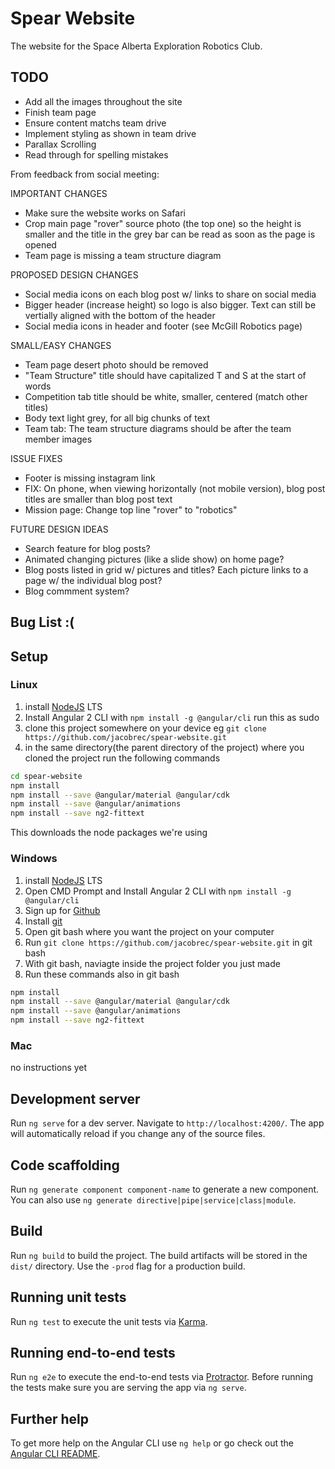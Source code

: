 # Spear Website

The website for the Space Alberta Exploration Robotics Club.

## TODO
- Add all the images throughout the site
- Finish team page
- Ensure content matchs team drive
- Implement styling as shown in team drive
- Parallax Scrolling
- Read through for spelling mistakes

From feedback from social meeting:

IMPORTANT CHANGES
- Make sure the website works on Safari
- Crop main page "rover" source photo (the top one) so the height is smaller and the title in the grey bar can be read as soon as the page is opened
- Team page is missing a team structure diagram

PROPOSED DESIGN CHANGES
- Social media icons on each blog post w/ links to share on social media
- Bigger header (increase height) so logo is also bigger. Text can still be vertially aligned with the bottom of the header
- Social media icons in header and footer (see McGill Robotics page)

SMALL/EASY CHANGES
- Team page desert photo should be removed
- "Team Structure" title should have capitalized T and S at the start of words
- Competition tab title should be white, smaller, centered (match other titles)
- Body text light grey, for all big chunks of text
- Team tab: The team structure diagrams should be after the team member images

ISSUE FIXES
- Footer is missing instagram link
- FIX: On phone, when viewing horizontally (not mobile version), blog post titles are smaller than blog post text
- Mission page: Change top line "rover" to "robotics"

FUTURE DESIGN IDEAS
- Search feature for blog posts?
- Animated changing pictures (like a slide show) on home page?
- Blog posts listed in grid w/ pictures and titles? Each picture links to a page w/ the individual blog post?
- Blog commment system?

## Bug List :(


## Setup
### Linux
1. install [NodeJS](https://nodejs.org/en/) LTS
2. Install Angular 2 CLI with `npm install -g @angular/cli` run this as sudo
2. clone this project somewhere on your device eg `git clone https://github.com/jacobrec/spear-website.git`
3. in the same directory(the parent directory of the project) where you cloned the project run the following commands
```bash
cd spear-website
npm install
npm install --save @angular/material @angular/cdk
npm install --save @angular/animations
npm install --save ng2-fittext
```
This downloads the node packages we're using
### Windows
1. install [NodeJS](https://nodejs.org/en/) LTS
2. Open CMD Prompt and Install Angular 2 CLI with `npm install -g @angular/cli`
3. Sign up for [Github](https://github.com)
3. Install [git](https://git-scm.com/download/win)
4. Open git bash where you want the project on your computer
5. Run `git clone https://github.com/jacobrec/spear-website.git` in git bash
5. With git bash, naviagte inside the project folder you just made
5. Run these commands also in git bash
```bash
npm install
npm install --save @angular/material @angular/cdk
npm install --save @angular/animations
npm install --save ng2-fittext

```
### Mac
no instructions yet

## Development server

Run `ng serve` for a dev server. Navigate to `http://localhost:4200/`. The app will automatically reload if you change any of the source files.

## Code scaffolding

Run `ng generate component component-name` to generate a new component. You can also use `ng generate directive|pipe|service|class|module`.

## Build

Run `ng build` to build the project. The build artifacts will be stored in the `dist/` directory. Use the `-prod` flag for a production build.

## Running unit tests

Run `ng test` to execute the unit tests via [Karma](https://karma-runner.github.io).

## Running end-to-end tests

Run `ng e2e` to execute the end-to-end tests via [Protractor](http://www.protractortest.org/).
Before running the tests make sure you are serving the app via `ng serve`.

## Further help

To get more help on the Angular CLI use `ng help` or go check out the [Angular CLI README](https://github.com/angular/angular-cli/blob/master/README.md).
